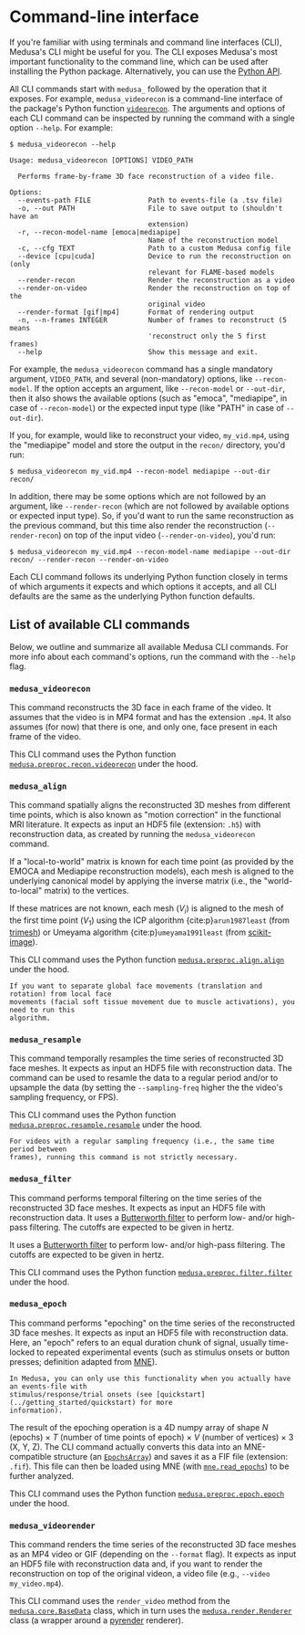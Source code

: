 # Command-line interface

If you're familiar with using terminals and command line interfaces (CLI), Medusa's
CLI might be useful for you. The CLI exposes Medusa's most important functionality
to the command line, which can be used after installing the Python package. Alternatively,
you can use the [Python API](./python).

All CLI commands start with `medusa_` followed by the operation that it exposes.
For example, `medusa_videorecon` is a command-line interface of the package's Python
function [`videorecon`](./python/preproc/recon/index). The arguments and options of each CLI
command can be inspected by running the command with a single option `--help`. For
example:

```console
$ medusa_videorecon --help

Usage: medusa_videorecon [OPTIONS] VIDEO_PATH

  Performs frame-by-frame 3D face reconstruction of a video file.

Options:
  --events-path FILE              Path to events-file (a .tsv file)
  -o, --out PATH                  File to save output to (shouldn't have an
                                  extension)
  -r, --recon-model-name [emoca|mediapipe]
                                  Name of the reconstruction model
  -c, --cfg TEXT                  Path to a custom Medusa config file
  --device [cpu|cuda]             Device to run the reconstruction on (only
                                  relevant for FLAME-based models
  --render-recon                  Render the reconstruction as a video
  --render-on-video               Render the reconstruction on top of the
                                  original video
  --render-format [gif|mp4]       Format of rendering output
  -n, --n-frames INTEGER          Number of frames to reconstruct (5 means
                                  'reconstruct only the 5 first frames)
  --help                          Show this message and exit.
```

For example, the `medusa_videorecon` command has a single mandatory argument,
`VIDEO_PATH`, and several (non-mandatory) options, like `--recon-model`.
If the option accepts an argument, like `--recon-model` or `--out-dir`, then it also
shows the available options (such as "emoca", "mediapipe", in case of `--recon-model`)
or the expected input type (like "PATH" in case of `--out-dir`).

If you, for example, would like to reconstruct your video,
`my_vid.mp4`, using the "mediapipe" model and store the output in the `recon/` directory,
you'd run:

```console
$ medusa_videorecon my_vid.mp4 --recon-model mediapipe --out-dir recon/
```

In addition, there may be some options which are not followed by an argument, like
`--render-recon` (which are not followed by available options or expected input type).
So, if you'd want to run the same reconstruction as the previous command, but this time
also render the reconstruction (`--render-recon`) on top of the input video
(`--render-on-video`), you'd run:

```console
$ medusa_videorecon my_vid.mp4 --recon-model-name mediapipe --out-dir recon/ --render-recon --render-on-video
```

Each CLI command follows its underlying Python function closely in terms of which
arguments it expects and which options it accepts, and all CLI defaults are the same
as the underlying Python function defaults.

## List of available CLI commands

Below, we outline and summarize all available Medusa CLI commands. For more info about
each command's options, run the command with the `--help` flag.

### `medusa_videorecon`

This command reconstructs the 3D face in each frame of the video. It assumes that the
video is in MP4 format and has the extension `.mp4`. It also assumes (for now) that
there is one, and only one, face present in each frame of the video.

This CLI command uses the Python function
[`medusa.preproc.recon.videorecon`](./python/preproc/recon/index) under the hood.

### `medusa_align`

This command spatially aligns the reconstructed 3D meshes from different time points,
which is also known as "motion correction" in the functional MRI literature. It expects
as input an HDF5 file (extension: `.h5`) with reconstruction data, as created by running
the `medusa_videorecon` command.

If a "local-to-world" matrix is known for each time point (as provided by the EMOCA and
Mediapipe reconstruction models), each mesh is aligned to the underlying canonical model
by applying the inverse matrix (i.e., the "world-to-local" matrix) to the vertices.

If these matrices are not known, each mesh ($V_{i}$) is aligned to the mesh of the first
time point ($V_{1}$) using the ICP algorithm {cite:p}`arun1987least` (from
[trimesh](https://trimsh.org/trimesh.registration.html)) or Umeyama algorithm
{cite:p}`umeyama1991least` (from
[scikit-image](https://github.com/scikit-image/scikit-image/blob/main/skimage/transform/_geometric.py#L91)).

This CLI command uses the Python function
[`medusa.preproc.align.align`](./python/preproc/align/index) under the hood.

```{note}
If you want to separate global face movements (translation and rotation) from local face
movements (facial soft tissue movement due to muscle activations), you need to run this
algorithm.
```

### `medusa_resample`

This command temporally resamples the time series of reconstructed 3D face meshes. It
expects as input an HDF5 file with reconstruction data. The command can be used to resamle
the data to a regular period and/or to upsample the data (by setting the
`--sampling-freq` higher the the video's sampling frequency, or FPS).

This CLI command uses the Python function
[`medusa.preproc.resample.resample`](./python/preproc/resample/index) under the hood.

```{note}
For videos with a regular sampling frequency (i.e., the same time period between
frames), running this command is not strictly necessary.
```

### `medusa_filter`

This command performs temporal filtering on the time series of the reconstructed 3D face
meshes. It expects as input an HDF5 file with reconstruction data. It uses a
[Butterworth filter](https://en.wikipedia.org/wiki/Butterworth_filter) to perform low-
and/or high-pass filtering. The cutoffs are expected to be given in hertz.

It uses a [Butterworth filter](https://en.wikipedia.org/wiki/Butterworth_filter)
to perform low- and/or high-pass filtering. The cutoffs are expected to be given in
hertz.

This CLI command uses the Python function
[`medusa.preproc.filter.filter`](./python/preproc/filter/index) under the hood.

### `medusa_epoch`

This command performs "epoching" on the time series of the reconstructed 3D face
meshes. It expects as input an HDF5 file with reconstruction data. Here, an "epoch" refers to
an equal duration chunk of signal, usually time-locked to repeated experimental events
(such as stimulus onsets or button presses; definition adapted from
[MNE](https://mne.tools/stable/auto_tutorials/epochs/10_epochs_overview.html)).

```{warning}
In Medusa, you can only use this functionality when you actually have an events-file with
stimulus/response/trial onsets (see [quickstart](../getting_started/quickstart) for more
information).
```

The result of the epoching operation is a 4D numpy array of shape $N$ (epochs) $\times\ T$
(number of time points of epoch) $\times\ V$ (number of vertices) $\times\ 3$ (X, Y, Z).
The CLI command actually converts this data into an MNE-compatible structure
(an [`EpochsArray`](https://mne.tools/stable/generated/mne.EpochsArray.html)) and saves
it as a FIF file (extension: `.fif`). This file can then be loaded using MNE
(with [`mne.read_epochs`](https://mne.tools/stable/generated/mne.read_epochs.html#mne.read_epochs))
to be further analyzed.

This CLI command uses the Python function
[`medusa.preproc.epoch.epoch`](./python/preproc/epoch/index) under the hood.

### `medusa_videorender`

This command renders the time series of the reconstructed 3D face meshes as an MP4 video
or GIF (depending on the `--format` flag). It expects as input an HDF5 file with
reconstruction data and, if you want to render the reconstruction on top of the original
videon, a video file (e.g., `--video my_video.mp4`).

This CLI command uses the `render_video` method from the
[`medusa.core.BaseData`](./python/core/index) class, which in turn uses the
[`medusa.render.Renderer`](./python/render/index) class (a wrapper around a
[pyrender](https://pyrender.readthedocs.io/) renderer).
